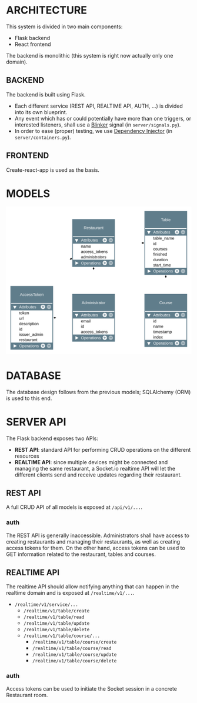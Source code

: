 # ARCHITECTURE
This system is divided in two main components:
- Flask backend
- React frontend

The backend is monolithic (this system is right now actually only one domain).

## BACKEND
The backend is built using Flask. 

- Each different service (REST API, REALTIME API, AUTH, ...) is divided into its own blueprint.
- Any event which has or could potentially have more than one triggers, or interested listeners, shall use a
[Blinker](https://pythonhosted.org/blinker/) signal (in `server/signals.py`).
- In order to ease (proper) testing, we use [Dependency Injector](https://python-dependency-injector.ets-labs.org/introduction/di_in_python.html) (in `server/containers.py`).

## FRONTEND
Create-react-app is used as the basis.

# MODELS
![A test image](./models.png)

# DATABASE
The database design follows from the previous models; SQLAlchemy (ORM) is used to this end.

# SERVER API
The Flask backend exposes two APIs:
- **REST API**: standard API for performing CRUD operations on the different resources
- **REALTIME API**: since multiple devices might be connected and managing the same restaurant, a Socket.io realtime API will let the different clients send and receive updates regarding their restaurant.

## REST API
A full CRUD API of all models is exposed at `/api/v1/...`.

### auth
The REST API is generally inaccessible. Administrators shall have access to creating restaurants and managing their restaurants, as well as creating access tokens for them. On the other hand, access tokens can be used to GET information related to the restaurant, tables and courses.

## REALTIME API
The realtime API should allow notifying anything that can happen in the realtime domain and is exposed at `/realtime/v1/...`.
- `/realtime/v1/service/...`
  - `/realtime/v1/table/create`
  - `/realtime/v1/table/read`
  - `/realtime/v1/table/update`
  - `/realtime/v1/table/delete`
  - `/realtime/v1/table/course/...`
    - `/realtime/v1/table/course/create`
    - `/realtime/v1/table/course/read`
    - `/realtime/v1/table/course/update`
    - `/realtime/v1/table/course/delete`
  
### auth
Access tokens can be used to initiate the Socket session in a concrete Restaurant room.
